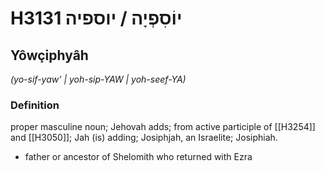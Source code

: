 # H3131 יוֹסִפְיָה / יוספיה

## Yôwçiphyâh

_(yo-sif-yaw' | yoh-sip-YAW | yoh-seef-YA)_

### Definition

proper masculine noun; Jehovah adds; from active participle of [[H3254]] and [[H3050]]; Jah (is) adding; Josiphjah, an Israelite; Josiphiah.

- father or ancestor of Shelomith who returned with Ezra

